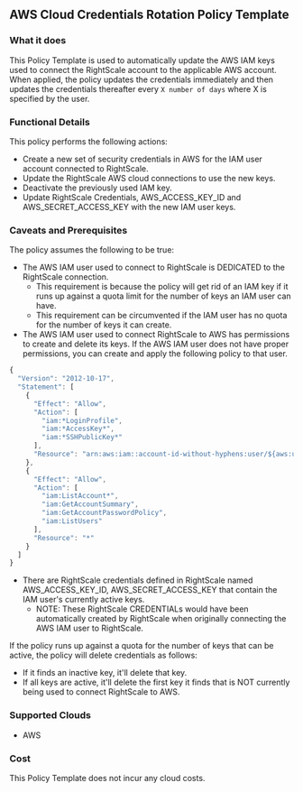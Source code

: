 ## AWS Cloud Credentials Rotation Policy Template

### What it does

This Policy Template is used to automatically update the AWS IAM keys used to connect the RightScale account to the applicable AWS account.
When applied, the policy updates the credentials immediately and then updates the credentials thereafter every `X number of days` where X is specified by the user.

### Functional Details

This policy performs the following actions:
- Create a new set of security credentials in AWS for the IAM user account connected to RightScale.
- Update the RightScale AWS cloud connections to use the new keys.
- Deactivate the previously used IAM key.
- Update RightScale Credentials, AWS_ACCESS_KEY_ID and AWS_SECRET_ACCESS_KEY with the new IAM user keys.

### Caveats and Prerequisites

The policy assumes the following to be true:
- The AWS IAM user used to connect to RightScale is DEDICATED to the RightScale connection. 
  - This requirement is because the policy will get rid of an IAM key if it runs up against a quota limit for the number of keys an IAM user can have.
  - This requirement can be circumvented if the IAM user has no quota for the number of keys it can create.
- The AWS IAM user used to connect RightScale to AWS has permissions to create and delete its keys.
If the AWS IAM user does not have proper permissions, you can create and apply the following policy to that user.

```javascript
{
  "Version": "2012-10-17",
  "Statement": [
    {
      "Effect": "Allow",
      "Action": [
        "iam:*LoginProfile",
        "iam:*AccessKey*",
        "iam:*SSHPublicKey*"
      ],
      "Resource": "arn:aws:iam::account-id-without-hyphens:user/${aws:username}"
    },
    {
      "Effect": "Allow",
      "Action": [
        "iam:ListAccount*",
        "iam:GetAccountSummary",
        "iam:GetAccountPasswordPolicy",
        "iam:ListUsers"
      ],
      "Resource": "*"
    }
  ]
}
```

- There are RightScale credentials defined in RightScale named AWS_ACCESS_KEY_ID, AWS_SECRET_ACCESS_KEY that contain the IAM user's currently active keys.
  - NOTE: These RightScale CREDENTIALs would have been automatically created by RightScale when originally connecting the AWS IAM user to RightScale.

If the policy runs up against a quota for the number of keys that can be active, the policy will delete credentials as follows:
- If it finds an inactive key, it'll delete that key.
- If all keys are active, it'll delete the first key it finds that is NOT currently being used to connect RightScale to AWS.

### Supported Clouds

- AWS

### Cost

This Policy Template does not incur any cloud costs.
